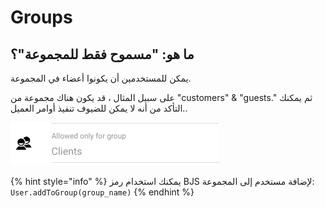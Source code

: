 # Groups

## ما هو: "مسموح فقط للمجموعة"؟

يمكن للمستخدمين أن يكونوا أعضاء في المجموعة.

 على سبيل المثال ، قد يكون هناك مجموعة من "customers" & "guests."
ثم يمكنك التأكد من أنه لا يمكن للضيوف تنفيذ أوامر العميل..

![Group can be modified on command editing](../.gitbook/assets/image%20%2833%29.png)

{% hint style="info" %}
يمكنك استخدام رمز BJS لإضافة مستخدم إلى المجموعة:
`User.addToGroup(group_name)`
{% endhint %}